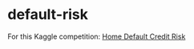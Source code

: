 # default-risk
For this Kaggle competition: [Home Default Credit Risk](https://www.kaggle.com/c/home-credit-default-risk)
